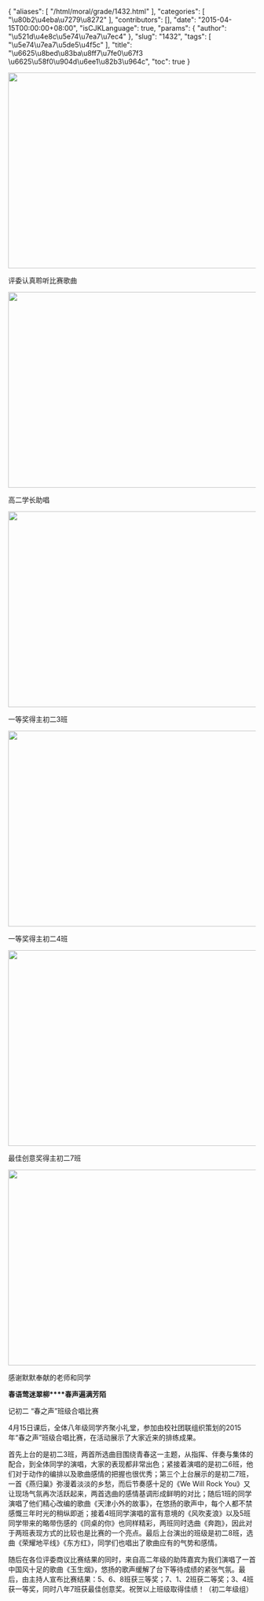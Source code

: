{
    "aliases": [
        "/html/moral/grade/1432.html"
    ],
    "categories": [
        "\u80b2\u4eba\u7279\u8272"
    ],
    "contributors": [],
    "date": "2015-04-15T00:00:00+08:00",
    "isCJKLanguage": true,
    "params": {
        "author": "\u521d\u4e8c\u5e74\u7ea7\u7ec4"
    },
    "slug": "1432",
    "tags": [
        "\u5e74\u7ea7\u5de5\u4f5c"
    ],
    "title": "\u6625\u8bed\u83ba\u8ff7\u7fe0\u67f3 \u6625\u58f0\u904d\u6ee1\u82b3\u964c",
    "toc": true
}


<img
    src="https://cdn.tfls.online/mirror/full/f34884c493cef4a601f7e0284cb6647c79267b75.jpg"
    style="display:block;margin-left:auto;margin-right:auto;"
    decoding="async"
    fetchpriority="auto"
    loading="lazy"
    height="398"
    width="600"
/>




评委认真聆听比赛歌曲





<img
    src="https://cdn.tfls.online/mirror/full/cf975d9cf1158cbc0751102df249ced831565ee5.jpg"
    style="display:block;margin-left:auto;margin-right:auto;"
    decoding="async"
    fetchpriority="auto"
    loading="lazy"
    height="398"
    width="600"
/>




高二学长助唱





<img
    src="https://cdn.tfls.online/mirror/full/5469dcd1284808bbb55f4bc3658cf46483bb5d25.jpg"
    style="display:block;margin-left:auto;margin-right:auto;"
    decoding="async"
    fetchpriority="auto"
    loading="lazy"
    height="398"
    width="600"
/>




一等奖得主初二3班





<img
    src="https://cdn.tfls.online/mirror/full/3b3f16f48ea633741531fbeefe52b4b953d953c2.jpg"
    style="display:block;margin-left:auto;margin-right:auto;"
    decoding="async"
    fetchpriority="auto"
    loading="lazy"
    height="398"
    width="600"
/>




一等奖得主初二4班





<img
    src="https://cdn.tfls.online/mirror/full/355f1a3b77418149cbb59aa19186baa5d9ee3810.jpg"
    style="display:block;margin-left:auto;margin-right:auto;"
    decoding="async"
    fetchpriority="auto"
    loading="lazy"
    height="398"
    width="600"
/>




最佳创意奖得主初二7班





<img
    src="https://cdn.tfls.online/mirror/full/b764d4854a81ef655ae39ede111787ef291800e5.jpg"
    style="display:block;margin-left:auto;margin-right:auto;"
    decoding="async"
    fetchpriority="auto"
    loading="lazy"
    height="398"
    width="600"
/>




感谢默默奉献的老师和同学




  





**春语莺迷翠柳****春声遍满芳陌**




记初二 “春之声”班级合唱比赛




4月15日课后，全体八年级同学齐聚小礼堂，参加由校社团联组织策划的2015年“春之声”班级合唱比赛，在活动展示了大家近来的排练成果。




首先上台的是初二3班，两首所选曲目围绕青春这一主题，从指挥、伴奏与集体的配合，到全体同学的演唱，大家的表现都非常出色；紧接着演唱的是初二6班，他们对于动作的编排以及歌曲感情的把握也很优秀；第三个上台展示的是初二7班，一首《燕归巢》弥漫着淡淡的乡愁，而后节奏感十足的《We Will Rock You》又让现场气氛再次活跃起来，两首选曲的感情基调形成鲜明的对比；随后1班的同学演唱了他们精心改编的歌曲《天津小外的故事》，在悠扬的歌声中，每个人都不禁感慨三年时光的稍纵即逝；接着4班同学演唱的富有意境的《风吹麦浪》以及5班同学带来的略带伤感的《同桌的你》也同样精彩，两班同时选曲《奔跑》，因此对于两班表现方式的比较也是比赛的一个亮点。最后上台演出的班级是初二8班，选曲《荣耀地平线》《东方红》，同学们也唱出了歌曲应有的气势和感情。




随后在各位评委商议比赛结果的同时，来自高二年级的助阵嘉宾为我们演唱了一首中国风十足的歌曲《玉生烟》，悠扬的歌声缓解了台下等待成绩的紧张气氛。最后，由主持人宣布比赛结果：5、6、8班获三等奖；7、1、2班获二等奖；3、4班获一等奖，同时八年7班获最佳创意奖。祝贺以上班级取得佳绩！（初二年级组）                                    




  



